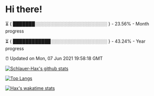 # Hi there!

⏳ { ███████░░░░░░░░░░░░░░░░░░░░░░░ } - 23.56% - Month progress

⏳ { ████████████░░░░░░░░░░░░░░░░░░ } - 43.24% - Year progress

⏰ Updated on Mon, 07 Jun 2021 19:58:18 GMT


[![Schlauer-Hax's github stats](https://github-readme-stats.vercel.app/api?username=Schlauer-Hax&show_icons=true&theme=dark&count_private=true)](https://github.com/Schlauer-Hax)


[![Top Langs](https://github-readme-stats.vercel.app/api/top-langs/?username=Schlauer-Hax&layout=compact&theme=dark)](https://github.com/Schlauer-Hax?tab=repositories)


[![Hax's wakatime stats](https://github-readme-stats.vercel.app/api/wakatime?username=Hax&theme=dark)](https://wakatime.com/@Hax)

